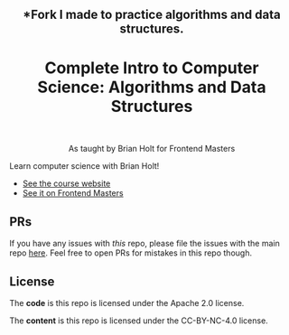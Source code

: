 <h2 align="center">*Fork I made to practice algorithms and data structures.</h2>

<h1 align="center">Complete Intro to Computer Science: Algorithms and Data Structures</h1> <br>

<p align="center">
 As taught by Brian Holt for Frontend Masters
</p>

Learn computer science with Brian Holt!

- [See the course website][site]
- [See it on Frontend Masters][fem]

## PRs

If you have any issues with _this_ repo, please file the issues with the main repo [here][other-repo]. Feel free to open PRs for mistakes in this repo though.

## License

The **code** is this repo is licensed under the Apache 2.0 license.

The **content** is this repo is licensed under the CC-BY-NC-4.0 license.

[site]: https://btholt.github.io/complete-intro-to-computer-science
[fem]: https://www.frontendmasters.com
[other-repo]: https://github.com/btholt/complete-intro-to-computer-science
